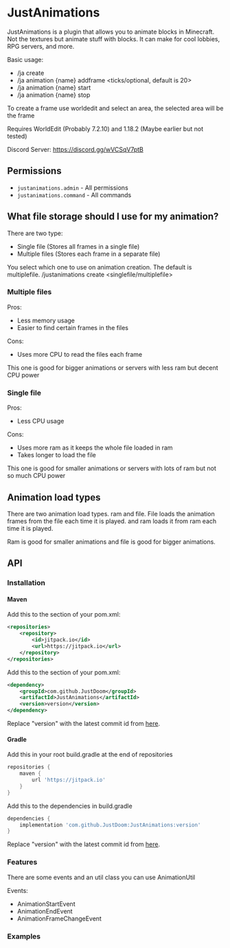 # JustAnimations

JustAnimations is a plugin that allows you to animate blocks in Minecraft. 
Not the textures but animate stuff with blocks. It can make for cool lobbies,
RPG servers, and more.

Basic usage:
- /ja create <name>
- /ja animation {name} addframe <ticks/optional, default is 20>
- /ja animation {name} start
- /ja animation {name} stop

To create a frame use worldedit and select an area, the selected area will be the frame

Requires WorldEdit (Probably 7.2.10) and 1.18.2 (Maybe earlier but not tested)

Discord Server: https://discord.gg/wVCSqV7ptB

## Permissions

- `justanimations.admin` - All permissions
- `justanimations.command` - All commands

## What file storage should I use for my animation?
There are two type:
- Single file (Stores all frames in a single file)
- Multiple files (Stores each frame in a separate file)

You select which one to use on animation creation.  The default is multiplefile.
/justanimations create <name> <singlefile/multiplefile>

### Multiple files

Pros:

- Less memory usage
- Easier to find certain frames in the files

Cons:

- Uses more CPU to read the files each frame

This one is good for bigger animations or servers with less ram but decent CPU power

### Single file

Pros:

- Less CPU usage

Cons:

- Uses more ram as it keeps the whole file loaded in ram
- Takes longer to load the file

This one is good for smaller animations or servers with lots of ram but not so much CPU power

## Animation load types

There are two animation load types. ram and file.
File loads the animation frames from the file each time it is played. and ram
loads it from ram each time it is played.

Ram is good for smaller animations and file is good for bigger animations.

## API

### Installation

#### Maven

Add this to the <repositories> section of your pom.xml:
```xml
<repositories>
	<repository>
        <id>jitpack.io</id>
        <url>https://jitpack.io</url>
    </repository>
</repositories>
```

Add this to the <dependencies> section of your pom.xml:
```xml
<dependency>
    <groupId>com.github.JustDoom</groupId>
    <artifactId>JustAnimations</artifactId>
    <version>version</version>
</dependency>
```

Replace "version" with the latest commit id from [here](https://jitpack.io/#JustDoom/JustAnimations/).

#### Gradle

Add this in your root build.gradle at the end of repositories
```gradle
repositories {
    maven {
        url 'https://jitpack.io'
    }
}
```

Add this to the dependencies in build.gradle
```gradle
dependencies {
    implementation 'com.github.JustDoom:JustAnimations:version'
}
```

Replace "version" with the latest commit id from [here](https://jitpack.io/#JustDoom/JustAnimations/).

### Features

There are some events and an util class you can use AnimationUtil

Events:
- AnimationStartEvent
- AnimationEndEvent
- AnimationFrameChangeEvent

### Examples

